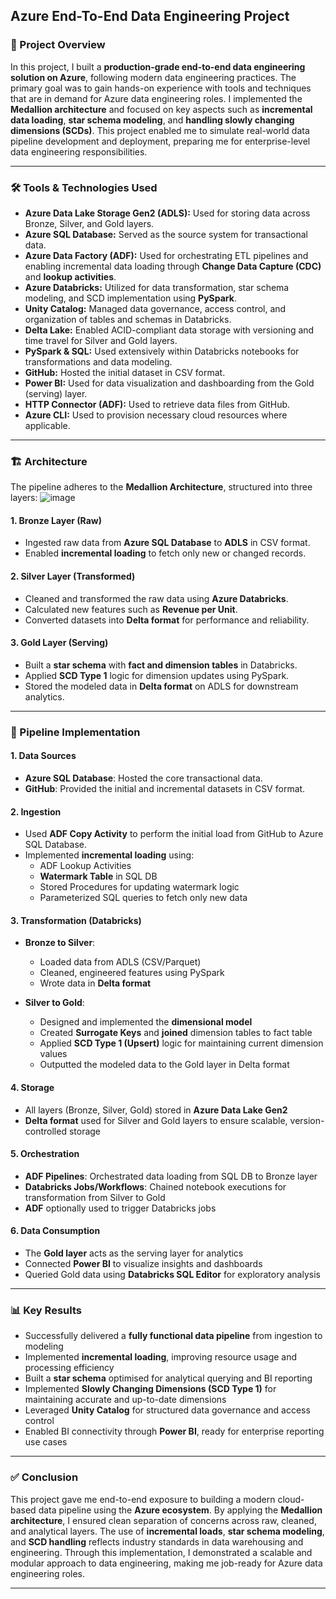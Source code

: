 ## Azure End-To-End Data Engineering Project

### 📌 Project Overview

In this project, I built a **production-grade end-to-end data engineering solution on Azure**, following modern data engineering practices. The primary goal was to gain hands-on experience with tools and techniques that are in demand for Azure data engineering roles. I implemented the **Medallion architecture** and focused on key aspects such as **incremental data loading**, **star schema modeling**, and **handling slowly changing dimensions (SCDs)**. This project enabled me to simulate real-world data pipeline development and deployment, preparing me for enterprise-level data engineering responsibilities.

---

### 🛠️ Tools & Technologies Used

- **Azure Data Lake Storage Gen2 (ADLS):** Used for storing data across Bronze, Silver, and Gold layers.
- **Azure SQL Database:** Served as the source system for transactional data.
- **Azure Data Factory (ADF):** Used for orchestrating ETL pipelines and enabling incremental data loading through **Change Data Capture (CDC)** and **lookup activities**.
- **Azure Databricks:** Utilized for data transformation, star schema modeling, and SCD implementation using **PySpark**.
- **Unity Catalog:** Managed data governance, access control, and organization of tables and schemas in Databricks.
- **Delta Lake:** Enabled ACID-compliant data storage with versioning and time travel for Silver and Gold layers.
- **PySpark & SQL:** Used extensively within Databricks notebooks for transformations and data modeling.
- **GitHub:** Hosted the initial dataset in CSV format.
- **Power BI:** Used for data visualization and dashboarding from the Gold (serving) layer.
- **HTTP Connector (ADF):** Used to retrieve data files from GitHub.
- **Azure CLI:** Used to provision necessary cloud resources where applicable.

---

### 🏗️ Architecture

The pipeline adheres to the **Medallion Architecture**, structured into three layers:
![image](https://github.com/user-attachments/assets/641de7fe-72d5-4668-a7d7-e65be9e433b2)

#### 1. Bronze Layer (Raw)
- Ingested raw data from **Azure SQL Database** to **ADLS** in CSV format.
- Enabled **incremental loading** to fetch only new or changed records.

#### 2. Silver Layer (Transformed)
- Cleaned and transformed the raw data using **Azure Databricks**.
- Calculated new features such as **Revenue per Unit**.
- Converted datasets into **Delta format** for performance and reliability.

#### 3. Gold Layer (Serving)
- Built a **star schema** with **fact and dimension tables** in Databricks.
- Applied **SCD Type 1** logic for dimension updates using PySpark.
- Stored the modeled data in **Delta format** on ADLS for downstream analytics.

---

### 🔄 Pipeline Implementation

#### 1. Data Sources
- **Azure SQL Database**: Hosted the core transactional data.
- **GitHub**: Provided the initial and incremental datasets in CSV format.

#### 2. Ingestion
- Used **ADF Copy Activity** to perform the initial load from GitHub to Azure SQL Database.
- Implemented **incremental loading** using:
  - ADF Lookup Activities
  - **Watermark Table** in SQL DB
  - Stored Procedures for updating watermark logic
  - Parameterized SQL queries to fetch only new data

#### 3. Transformation (Databricks)
- **Bronze to Silver**:
  - Loaded data from ADLS (CSV/Parquet)
  - Cleaned, engineered features using PySpark
  - Wrote data in **Delta format**

- **Silver to Gold**:
  - Designed and implemented the **dimensional model**
  - Created **Surrogate Keys** and **joined** dimension tables to fact table
  - Applied **SCD Type 1 (Upsert)** logic for maintaining current dimension values
  - Outputted the modeled data to the Gold layer in Delta format

#### 4. Storage
- All layers (Bronze, Silver, Gold) stored in **Azure Data Lake Gen2**
- **Delta format** used for Silver and Gold layers to ensure scalable, version-controlled storage

#### 5. Orchestration
- **ADF Pipelines**: Orchestrated data loading from SQL DB to Bronze layer
- **Databricks Jobs/Workflows**: Chained notebook executions for transformation from Silver to Gold
- **ADF** optionally used to trigger Databricks jobs

#### 6. Data Consumption
- The **Gold layer** acts as the serving layer for analytics
- Connected **Power BI** to visualize insights and dashboards
- Queried Gold data using **Databricks SQL Editor** for exploratory analysis

---

### 📊 Key Results

- Successfully delivered a **fully functional data pipeline** from ingestion to modeling
- Implemented **incremental loading**, improving resource usage and processing efficiency
- Built a **star schema** optimised for analytical querying and BI reporting
- Implemented **Slowly Changing Dimensions (SCD Type 1)** for maintaining accurate and up-to-date dimensions
- Leveraged **Unity Catalog** for structured data governance and access control
- Enabled BI connectivity through **Power BI**, ready for enterprise reporting use cases

---

### ✅ Conclusion

This project gave me end-to-end exposure to building a modern cloud-based data pipeline using the **Azure ecosystem**. By applying the **Medallion architecture**, I ensured clean separation of concerns across raw, cleaned, and analytical layers. The use of **incremental loads**, **star schema modeling**, and **SCD handling** reflects industry standards in data warehousing and engineering. Through this implementation, I demonstrated a scalable and modular approach to data engineering, making me job-ready for Azure data engineering roles.

---

